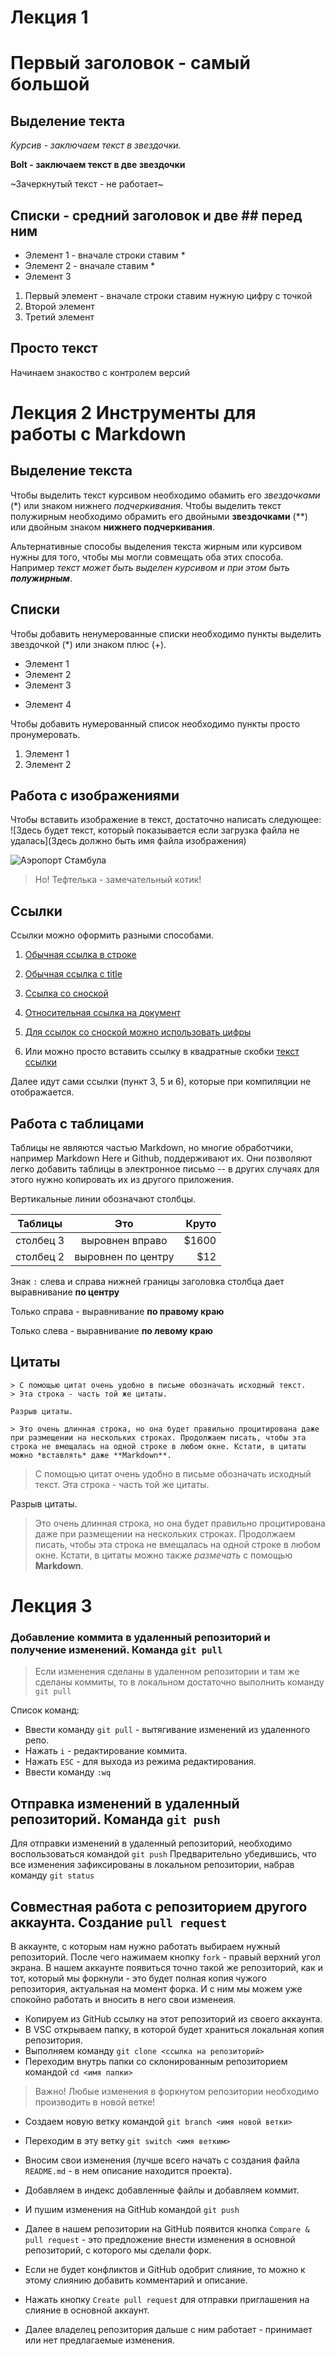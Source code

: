 # Лекция 1

# Первый заголовок - самый большой
## Выделение текта

*Курсив - заключаем текст в звездочки.*

**Bolt - заключаем текст в две звездочки**

~Зачеркнутый текст - не работает~

## Списки - средний заголовок и две ## перед ним

* Элемент 1 - вначале строки ставим *
* Элемент 2 - вначале ставим *
* Элемент 3

1. Первый элемент - вначале строки ставим нужную цифру с точкой
1. Второй элемент
1. Третий элемент

## Просто текст

Начинаем знакоство с контролем версий


# Лекция 2 Инструменты для работы с Markdown

## Выделение текста
Чтобы выделить текст курсивом необходимо обамить его *звездочками* (*) или знаком нижнего _подчеркивания_.
Чтобы выделить текст полужирным необходимо обрамить его двойными **звездочками** (**) или двойным знаком __нижнего подчеркивания__.

Альтернативные способы выделения текста жирным или курсивом нужны для того, чтобы мы могли совмещать оба этих способа. Например _текст может быть выделен курсивом и при этом быть **полужирным**_. 
## Списки
Чтобы добавить ненумерованные списки необходимо пункты выделить звездочкой (*) или знаком плюс (+).
* Элемент 1
* Элемент 2
* Элемент 3
+ Элемент 4
  
Чтобы добавить нумерованный список необходимо пункты просто пронумеровать.
1. Элемент 1
2. Элемент 2
## Работа с изображениями
Чтобы вставить изображение в текст, достаточно написать следующее: 
![Здесь будет текст, который показывается если загрузка файла не удалась](Здесь должно быть имя файла изображения)

![Аэропорт Стамбула](Aeroport.jpg)

>Но! Тефтелька - замечательный котик!
## Ссылки
Ссылки можно оформить разными способами.

1. [Обычная ссылка в строке](https://gb.ru)

2. [Обычная ссылка с title](https://gb.ru "Сайт GeekBrains")

3. [Ссылка со сноской][Произвольный регистронезависимый текст]

4. [Относительная ссылка на документ](Git-Logo-1788C.png)

5. [Для ссылок со сноской можно использовать цифры][1]

6. Или можно просто вставить ссылку в квадратные скобки [текст ссылки]

Далее идут сами ссылки (пункт 3, 5 и 6), которые при компиляции не отображается.

[произвольный регистронезависимый текст]: https://gb.ru
[1]: https://gb.ru
[текст ссылки]: https://gb.ru

## Работа с таблицами
Таблицы не являются частью Markdown, но многие обработчики, например Markdown Here и Github, поддерживают их. Они позволяют легко добавить таблицы в электронное письмо -- в других случаях для этого нужно копировать их из другого приложения.

Вертикальные линии обозначают столбцы.

| Таблицы       | Это                | Круто |
| ------------- |:------------------:| -----:|
| столбец 3     | выровнен вправо    | $1600 |
| столбец 2     | выровнен по центру |   $12 |

Знак `:` слева и справа нижней границы заголовка столбца дает выравнивание __по центру__

Только справа - выравнивание __по правому краю__

Только слева - выравнивание __по левому краю__

## Цитаты 

```no-highlight
> С помощью цитат очень удобно в письме обозначать исходный текст.
> Эта строка - часть той же цитаты.

Разрыв цитаты.

> Это очень длинная строка, но она будет правильно процитирована даже при размещении на нескольких строках. Продолжаем писать, чтобы эта строка не вмещалась на одной строке в любом окне. Кстати, в цитаты можно *вставлять* даже **Markdown**.
```

> С помощью цитат очень удобно в письме обозначать исходный текст.
> Эта строка - часть той же цитаты.

Разрыв цитаты.

> Это очень длинная строка, но она будет правильно процитирована даже при размещении на нескольких строках. Продолжаем писать, чтобы эта строка не вмещалась на одной строке в любом окне. Кстати, в цитаты можно также *размечать* с помощью **Markdown**.



# Лекция 3
### Добавление коммита в удаленный репозиторий и получение изменений. Команда `git pull`

> Если изменения сделаны в удаленном репозитории и там же сделаны коммиты, то в локальном достаточно выполнить команду `git pull` 

Список команд:
* Ввести команду `git pull` - вытягивание изменений из удаленного репо.
* Нажать `i` - редактирование коммита.
* Нажать `ESC` - для выхода из режима редактирования.
* Ввести команду `:wq`

## Отправка изменений в удаленный репозиторий. Команда `git push`
Для отправки изменений в удаленный репозиторий, необходимо воспользоваться командой `git push`
Предварительно убедившись, что все изменения зафиксированы в локальном репозитории, набрав команду `git status`


## Совместная работа с репозиторием другого аккаунта. Создание `pull request`
В аккаунте, с которым нам нужно работать выбираем нужный репозиторий. После чего нажимаем кнопку `fork` - правый верхний угол экрана. 
В нашем аккаунте появиться точно такой же репозиторий, как и тот, который мы форкнули - это будет полная копия чужого репозитория, актуальная на момент форка. И с ним мы можем уже спокойно работать и вносить в него свои изменеия.

- Копируем из GitHub ссылку на этот репозиторий из своего аккаунта. 
- В VSC открываем папку, в которой будет храниться локальная копия репозитория.
- Выполняем команду `git clone <ссылка на репозиторий>`
- Переходим внутрь папки со склонированным репозиторием командой `cd <имя папки>`
  
> Важно! Любые изменения в форкнутом репозитории необходимо производить в новой ветке!

- Создаем новую ветку командой `git branch <имя новой ветки>`
- Переходим в эту ветку `git switch <имя ветким>`
- Вносим свои изменения (лучше всего начать с создания файла `README.md` - в нем описание находится проекта).
- Добавляем в индекс добавленные файлы и добавляем коммит.
- И пушим изменения на GitHub командой `git push`
  
- Далее в нашем репозитории на GitHub появится кнопка `Compare & pull request` - это предложение внести изменения в основной репозиторий, с которого мы сделали форк.
- Если не будет конфликтов и GitHub одобрит слияние, то можно к этому слиянию добавить комментарий и описание.
- Нажать кнопку `Create pull request` для отправки приглашения на слияние в основной аккаунт.
- Далее владелец репозитория дальше с ним работает - принимает или нет предлагаемые изменения.